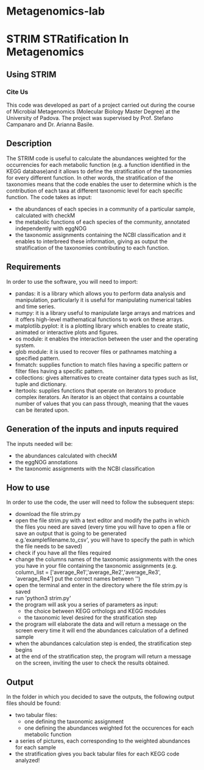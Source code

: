 # Metagenomics-lab
# **STRIM STRatification In Metagenomics** 

## Using STRIM

### Cite Us
This code was developed as part of a project carried out during the course of Microbial Metagenomics (Molecular Biology Master Degree) at the University of Padova. The project was supervised by Prof. Stefano Campanaro and Dr. Arianna Basile.

## **Description**
The STRIM code is useful to calculate the abundances weighted for the occurrencies for each metabolic function (e.g. a function identified in the KEGG database)and it allows to define the stratification of the taxonomies for every different function. In other words, the stratification of the taxonomies means that the code enables the user to determine which is the contribution of each taxa at different taxonomic level for each specific function. 
The code takes as input:
* the abundances of each species in a community of a particular sample, calculated with checkM 
* the metabolic functions of each species of the community, annotated independently with eggNOG
* the taxonomic assignments containing the NCBI classification 
and it enables to interbreed these information, giving as output the stratification of the taxonomies contributing to each function.

## Requirements
In order to use the software, you will need to import:
* pandas: it is a library which allows you to perform data analysis and manipulation, particularly it is useful for manipulating numerical tables and time series.
* numpy: it is a library useful to manipulate large arrays and matrices and it offers high-level mathematical functions to work on these arrays.
* matplotlib.pyplot: it is a plotting library which enables to create static, animated or interactive plots and figures.
* os module: it enables the interaction between the user and the operating system.
* glob module: it is used to recover files or pathnames matching a specified pattern.
* fnmatch: supplies function to match files having a specific pattern or filter files having a specific pattern.
* collections: gives alternatives to create container data types such as list, tuple and dictionary.
* itertools: supplies functions that operate on iterators to produce complex iterators. An iterator is an object that contains a countable number of values that you can pass through, meaning that the vaues can be iterated upon. 

## Generation of the inputs and inputs required
The inputs needed will be:
* the abundances calculated with checkM
* the eggNOG annotations
* the taxonomic assignments with the NCBI classification

## How to use 
In order to use the code, the user will need to follow the subsequent steps:
* download the file strim.py
* open the file strim.py with a text editor and modify the paths in which the files you need are saved (every time you will have to open a file or save an output that is going to be generated e.g.'examplefilename.to_csv', you will have to specify the path in which the file needs to be saved)
* check if you have all the files required 
* change the columns names of the taxonomic assignments with the ones you have in your file containing the taxonomic assignments (e.g. column_list = ['average_Re1','average_Re2','average_Re3', 'average_Re4'] put the correct names between '')
* open the terminal and enter in the directory where the file strim.py is saved
* run 'python3 strim.py'
* the program will ask you a series of parameters as input:
  - the choice between KEGG orthologs and KEGG modules
  - the taxonomic level desired for the stratification step
* the program will elaborate the data and will return a message on the screen every time it will end the abundances calculation of a defined sample
* when the abundances calculation step is ended, the stratification step begins
* at the end of the stratification step, the program will return a message on the screen, inviting the user to check the results obtained.

## Output
In the folder in which you decided to save the outputs, the following output files should be found:
* two tabular files:
  - one defining the taxonomic assignment
  - one defining the abundances weighted fot the occurences for each metabolic function
* a series of pictures, each corresponding to the weighted abundances for each sample
* the stratification gives you back tabular files for each KEGG code analyzed!
